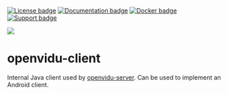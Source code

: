 [![License badge](https://img.shields.io/badge/license-Apache2-orange.svg)](http://www.apache.org/licenses/LICENSE-2.0)
[![Documentation badge](https://readthedocs.org/projects/fiware-orion/badge/?version=latest)](http://openvidu.io/docs/home/)
[![Docker badge](https://img.shields.io/docker/pulls/fiware/orion.svg)](https://hub.docker.com/r/openvidu/)
[![Support badge](https://img.shields.io/badge/support-sof-yellowgreen.svg)](https://groups.google.com/forum/#!forum/openvidu)

[![][OpenViduLogo]](http://openvidu.io)

openvidu-client
===

Internal Java client used by [openvidu-server](https://github.com/OpenVidu/openvidu/tree/master/openvidu-server). Can be used to implement an Android client.

[OpenViduLogo]: https://secure.gravatar.com/avatar/5daba1d43042f2e4e85849733c8e5702?s=120